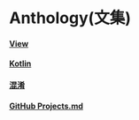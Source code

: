 # Anthology(文集)
#### [View](https://github.com/yangsanning/Anthology/tree/main/view)

#### [Kotlin](https://github.com/yangsanning/Anthology/blob/main/Kotlin.md)

#### [混淆](https://github.com/yangsanning/Anthology/blob/main/%E6%B7%B7%E6%B7%86.md)

#### [GitHub Projects.md](https://github.com/yangsanning/Anthology/blob/main/GitHub%20Projects.md)




